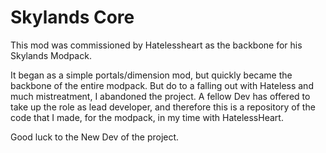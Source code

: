 # Skylands Core

This mod was commissioned by Hatelessheart as the backbone for his Skylands Modpack.

It began as a simple portals/dimension mod, but quickly became the backbone of the entire modpack. But do to a falling out with Hateless and much mistreatment, I abandoned the project.
A fellow Dev has offered to take up the role as lead developer, and therefore this is a repository of the code that I made, for the modpack, in my time with HatelessHeart.

Good luck to the New Dev of the project.
